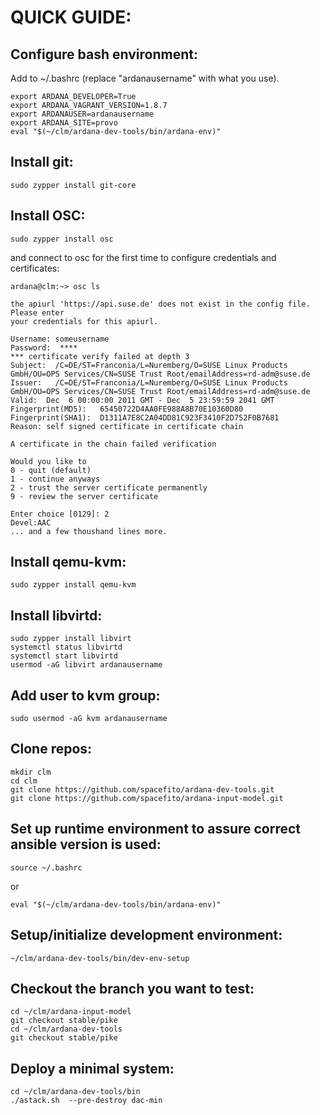 QUICK GUIDE:
============
Configure bash environment:
---------------------------
Add to ~/.bashrc (replace "ardanausername" with what you use).
 ```
export ARDANA_DEVELOPER=True
export ARDANA_VAGRANT_VERSION=1.8.7
export ARDANAUSER=ardanausername
export ARDANA_SITE=provo
eval "$(~/clm/ardana-dev-tools/bin/ardana-env)"
```

Install git:
-------------
```
sudo zypper install git-core
```
Install OSC:
------------
```
sudo zypper install osc
```
and connect to osc for the first time to configure credentials and certificates:
```
ardana@clm:~> osc ls

the apiurl 'https://api.suse.de' does not exist in the config file. Please enter
your credentials for this apiurl.

Username: someusername
Password:  ****
*** certificate verify failed at depth 3
Subject:  /C=DE/ST=Franconia/L=Nuremberg/O=SUSE Linux Products GmbH/OU=OPS Services/CN=SUSE Trust Root/emailAddress=rd-adm@suse.de
Issuer:   /C=DE/ST=Franconia/L=Nuremberg/O=SUSE Linux Products GmbH/OU=OPS Services/CN=SUSE Trust Root/emailAddress=rd-adm@suse.de
Valid:  Dec  6 00:00:00 2011 GMT - Dec  5 23:59:59 2041 GMT
Fingerprint(MD5):   65450722D4AA0FE988A8B70E10360D80
Fingerprint(SHA1):  D1311A7E8C2A04DD81C923F3410F2D752F0B7681
Reason: self signed certificate in certificate chain

A certificate in the chain failed verification

Would you like to
0 - quit (default)
1 - continue anyways
2 - trust the server certificate permanently
9 - review the server certificate

Enter choice [0129]: 2
Devel:AAC
... and a few thoushand lines more.
```


Install qemu-kvm:
-----------------
```
sudo zypper install qemu-kvm
```

Install libvirtd:
-----------------
```
sudo zypper install libvirt
systemctl status libvirtd
systemctl start libvirtd
usermod -aG libvirt ardanausername

```
Add user to kvm group:
---------------------
```
sudo usermod -aG kvm ardanausername
```

Clone repos:
------------
```
mkdir clm
cd clm
git clone https://github.com/spacefito/ardana-dev-tools.git
git clone https://github.com/spacefito/ardana-input-model.git
```

Set up runtime environment to assure correct ansible version is used:
---------------------------------------------------------------------
```
source ~/.bashrc
```
or 
```
eval "$(~/clm/ardana-dev-tools/bin/ardana-env)"
```

Setup/initialize development environment: 
-----------------------------------------
```
~/clm/ardana-dev-tools/bin/dev-env-setup
```

Checkout the branch you want to test:
-------------------------------------
```
cd ~/clm/ardana-input-model
git checkout stable/pike
cd ~/clm/ardana-dev-tools
git checkout stable/pike
```

Deploy a minimal system: 
------------------------
```
cd ~/clm/ardana-dev-tools/bin
./astack.sh  --pre-destroy dac-min
```
